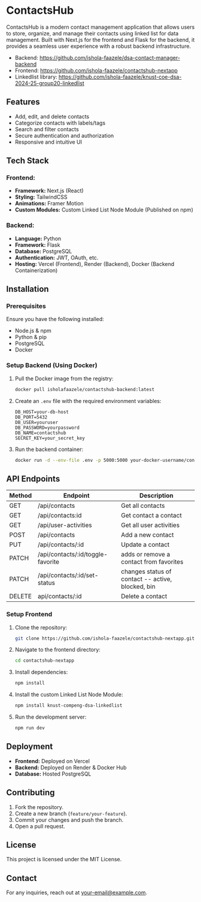 # ContactsHub

ContactsHub is a modern contact management application that allows users to store, organize, and manage their contacts using linked list for data management. Built with Next.js for the frontend and Flask for the backend, it provides a seamless user experience with a robust backend infrastructure.
- Backend: https://github.com/ishola-faazele/dsa-contact-manager-backend
- Frontend: https://github.com/ishola-faazele/contactshub-nextapp
- Linkedlist library: https://github.com/ishola-faazele/knust-coe-dsa-2024-25-group20-linkedlist

## Features
- Add, edit, and delete contacts
- Categorize contacts with labels/tags
- Search and filter contacts
- Secure authentication and authorization
- Responsive and intuitive UI

## Tech Stack
### Frontend:
- **Framework:** Next.js (React)
- **Styling:** TailwindCSS
- **Animations:** Framer Motion
- **Custom Modules:** Custom Linked List Node Module (Published on npm)

### Backend:
- **Language:** Python
- **Framework:** Flask
- **Database:** PostgreSQL
- **Authentication:** JWT, OAuth, etc.
- **Hosting:** Vercel (Frontend), Render (Backend), Docker (Backend Containerization)

## Installation
### Prerequisites
Ensure you have the following installed:
- Node.js & npm
- Python & pip
- PostgreSQL
- Docker

### Setup Backend (Using Docker)
1. Pull the Docker image from the registry:
   ```bash
   docker pull isholafaazele/contactshub-backend:latest
   ```
2. Create an `.env` file with the required environment variables:
   ```env
   DB_HOST=your-db-host
   DB_PORT=5432
   DB_USER=youruser
   DB_PASSWORD=yourpassword
   DB_NAME=contactshub
   SECRET_KEY=your_secret_key
   ```
3. Run the backend container:
   ```bash
   docker run -d --env-file .env -p 5000:5000 your-docker-username/contactshub-backend:latest
   ```
## API Endpoints
| Method | Endpoint       | Description          |
|--------|----------------|------------------------|
| GET    | /api/contacts    | Get all contacts       |
| GET    | /api/contacts:id | Get contact a contact  |
| GET    | /api/user-activities    | Get all user activities       |
| POST   | /api/contacts    | Add a new contact      |
| PUT    | /api/contacts/:id               | Update a contact      |
| PATCH  | /api/contacts/:id/toggle-favorite| adds or remove a contact from favorites|
| PATCH | /api/contacts/:id/set-status | changes status of contact -- active, blocked, bin |
| DELETE | api/contacts/:id | Delete a contact      |

### Setup Frontend
1. Clone the repository:
   ```bash
   git clone https://github.com/ishola-faazele/contactshub-nextapp.git
   ```
3. Navigate to the frontend directory:
   ```bash
   cd contactshub-nextapp
   ```
4. Install dependencies:
   ```bash
   npm install
   ```
5. Install the custom Linked List Node Module:
   ```bash
   npm install knust-compeng-dsa-linkedlist
   ```
6. Run the development server:
   ```bash
   npm run dev
   ```


## Deployment
- **Frontend:** Deployed on Vercel
- **Backend:** Deployed on Render & Docker Hub
- **Database:** Hosted PostgreSQL

## Contributing
1. Fork the repository.
2. Create a new branch (`feature/your-feature`).
3. Commit your changes and push the branch.
4. Open a pull request.

## License
This project is licensed under the MIT License.

## Contact
For any inquiries, reach out at [your-email@example.com](mailto:your-email@example.com).

